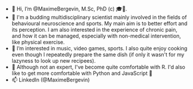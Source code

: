 - 👋 Hi, I’m @MaximeBergevin, M.Sc, PhD (c) 🎓🧠.
- 🥼 I'm a budding multidisciplinary scientist mainly involved in the fields of behavioural neuroscience and sports. My main aim is to better effort and its perception. I am also interested in the experience of chronic pain, and how it can be managed, especially with non-medical intervention, like physical exercise.
- 👀 I’m interested in music, video games, sports. I also quite enjoy cooking even though I repeatedly prepare the same dish (if only it wasn't for my lazyness to look up new recipees).
- 🌱 Although not an expert, I've become quite comfortable with R. I'd also like to get more comfortable with Python and JavaScript 🐍
- 📫 LinkedIn (@MaximeBergevin)

<!---
@MaximeBergevin/MaximeBergevin is a ✨ special ✨ repository because its `README.md` (this file) appears on your GitHub profile.
You can click the Preview link to take a look at your changes.
--->
